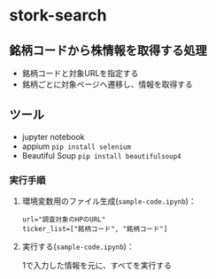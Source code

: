 # stork-search

## 銘柄コードから株情報を取得する処理

- 銘柄コードと対象URLを指定する
- 銘柄ごとに対象ページへ遷移し、情報を取得する

## ツール

* jupyter notebook
* appium `pip install selenium`
* Beautiful Soup `pip install beautifulsoup4`

### 実行手順
1. 環境変数用のファイル生成(`sample-code.ipynb`)：

    ```
    url="調査対象のHPのURL"
    ticker_list=["銘柄コード", "銘柄コード"]
    ```

2. 実行する(`sample-code.ipynb`)：

    1で入力した情報を元に、すべてを実行する

